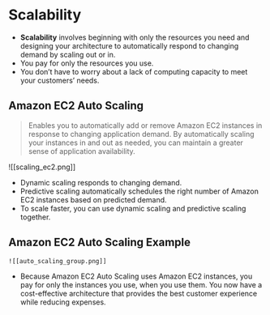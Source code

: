 # Scalability
- **Scalability** involves beginning with only the resources you need and designing your architecture to automatically respond to changing demand by scaling out or in. 
- You pay for only the resources you use. 
- You don’t have to worry about a lack of computing capacity to meet your customers’ needs.

## Amazon EC2 Auto Scaling
> Enables you to automatically add or remove Amazon EC2 instances in response to changing application demand.
> By automatically scaling your instances in and out as needed, you can maintain a greater sense of application availability.


![[scaling_ec2.png]]

- Dynamic scaling responds to changing demand. 
- Predictive scaling automatically schedules the right number of Amazon EC2 instances based on predicted demand.
- To scale faster, you can use dynamic scaling and predictive scaling together.

## Amazon EC2 Auto Scaling Example

	![[auto_scaling_group.png]]

- Because Amazon EC2 Auto Scaling uses Amazon EC2 instances, you pay for only the instances you use, when you use them. You now have a cost-effective architecture that provides the best customer experience while reducing expenses.